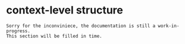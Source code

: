 # context-level structure

```
Sorry for the inconviniece, the documentation is still a work-in-progress.
This section will be filled in time.
```
